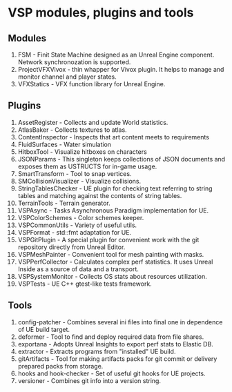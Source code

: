 # VSP modules, plugins and tools
## Modules
1. FSM - Finit State Machine designed as an Unreal Engine component. Network synchronozation is supported.
2. ProjectVFXVivox - thin whapper for Vivox plugin. It helps to manage and monitor channel and player states.
3. VFXStatics - VFX function library for Unreal Engine.
## Plugins
1. AssetRegister - Collects and update World statistics.
2. AtlasBaker - Collects textures to atlas.
3. ContentInspector - Inspects that art content meets to requirements
4. FluidSurfaces - Water simulation
5. HitboxTool - Visualize hitboxes on characters
6. JSONParams - This singleton keeps collections of JSON documents and exposes them as USTRUCTS for in-game usage.
7. SmartTransform - Tool to snap vertices.
8. SMCollisionVisualizer - Visualize collisions.
9. StringTablesChecker - UE plugin for checking text referring to string tables and matching against the contents of string tables.
10. TerrainTools - Terrain generator.
11. VSPAsync - Tasks Asynchronous Paradigm implementation for UE.
12. VSPColorSchemes - Color schemes keeper.
13. VSPCommonUtils - Variety of useful utils.
14. VSPFormat - std::fmt adaptation for UE.
15. VSPGitPlugin - A special plugin for convenient work with the git repository directly from Unreal Editor.
16. VSPMeshPainter - Convenient tool for mesh painting with masks.
17. VSPPerfCollector - Calculates complex perf statistics. It uses Unreal Inside as a source of data and a transport.
18. VSPSystemMonitor - Collects OS stats about resources utilization.
19. VSPTests - UE C++ gtest-like tests framework.
## Tools
1. config-patcher - Combines several ini files into final one in dependence of UE build target.
2. deformer - Tool to find and deploy required data from file shares.
3. exportana - Adopts Unreal Insights to export perf stats to Elastic DB.
4. extractor - Extracts programs from "installed" UE build.
5. gitArtifacts - Tool for making artifacts packs for git commit or delivery prepared packs from storage.
6. hooks and hook-checker - Set of useful git hooks for UE projects.
7. versioner - Combines git info into a version string.
